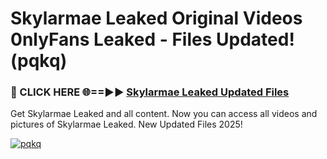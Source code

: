 # Skylarmae Leaked Original Videos 0nlyFans Leaked - Files Updated! (pqkq)

<h3>🔴 CLICK HERE 🌐==►► <a href="https://tinyurl.com/x26r9saj" rel="nofollow">Skylarmae Leaked Updated Files</a></h3>

Get Skylarmae Leaked and all content. Now you can access all videos and pictures of Skylarmae Leaked. New Updated Files 2025!

[![pqkq](https://i.imgur.com/LkgZPqh.gif)](https://tinyurl.com/x26r9saj)
